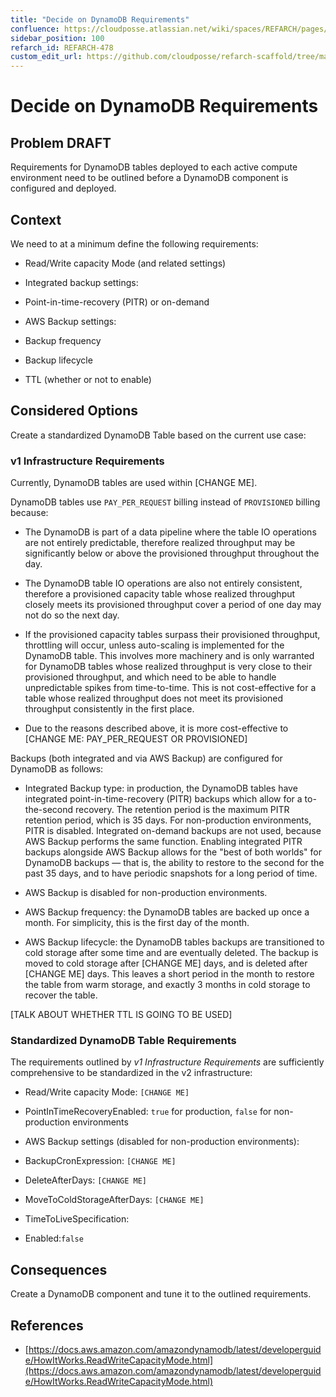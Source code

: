 ```yaml
---
title: "Decide on DynamoDB Requirements"
confluence: https://cloudposse.atlassian.net/wiki/spaces/REFARCH/pages/1184301425/REFARCH-478+-+Decide+on+DynamoDB+Requirements
sidebar_position: 100
refarch_id: REFARCH-478
custom_edit_url: https://github.com/cloudposse/refarch-scaffold/tree/main/docs/docs/fundamentals/design-decisions/foundational-application-dependencies/decide-on-dynamodb-requirements.md
---
```


# Decide on DynamoDB Requirements

## Problem **DRAFT**
Requirements for DynamoDB tables deployed to each active compute environment need to be outlined before a DynamoDB component is configured and deployed.

## Context
We need to at a minimum define the following requirements:

- Read/Write capacity Mode (and related settings)

- Integrated backup settings:

- Point-in-time-recovery (PITR) or on-demand

- AWS Backup settings:

- Backup frequency

- Backup lifecycle

- TTL (whether or not to enable)

## Considered Options

Create a standardized DynamoDB Table based on the current use case:

### v1 Infrastructure Requirements

Currently, DynamoDB tables are used within [CHANGE ME].

DynamoDB tables use `PAY_PER_REQUEST` billing instead of `PROVISIONED` billing because:

- The DynamoDB is part of a data pipeline where the table IO operations are not entirely predictable, therefore realized
throughput may be significantly below or above the provisioned throughput throughout the day.

- The DynamoDB table IO operations are also not entirely consistent, therefore a provisioned capacity table whose
realized throughput closely meets its provisioned throughput cover a period of one day may not do so the next day.

- If the provisioned capacity tables surpass their provisioned throughput, throttling will occur, unless auto-scaling is
implemented for the DynamoDB table. This involves more machinery and is only warranted for DynamoDB tables whose
realized throughput is very close to their provisioned throughput, and which need to be able to handle unpredictable
spikes from time-to-time. This is not cost-effective for a table whose realized throughput does not meet its
provisioned throughput consistently in the first place.

- Due to the reasons described above, it is more cost-effective to [CHANGE ME: PAY_PER_REQUEST OR PROVISIONED]

Backups (both integrated and via AWS Backup) are configured for DynamoDB as follows:

- Integrated Backup type: in production, the DynamoDB tables have integrated point-in-time-recovery (PITR) backups which
allow for a to-the-second recovery. The retention period is the maximum PITR retention period, which is 35 days. For
non-production environments, PITR is disabled. Integrated on-demand backups are not used, because AWS Backup performs
the same function. Enabling integrated PITR backups alongside AWS Backup allows for the "best of both worlds" for
DynamoDB backups — that is, the ability to restore to the second for the past 35 days, and to have periodic snapshots
for a long period of time.

- AWS Backup is disabled for non-production environments.

- AWS Backup frequency: the DynamoDB tables are backed up once a month. For simplicity, this is the first day of the
month.

- AWS Backup lifecycle: the DynamoDB tables backups are transitioned to cold storage after some time and are eventually
deleted. The backup is moved to cold storage after [CHANGE ME] days, and is deleted after [CHANGE ME] days. This leaves a short period
in the month to restore the table from warm storage, and exactly 3 months in cold storage to recover the table.

[TALK ABOUT WHETHER TTL IS GOING TO BE USED]

### Standardized DynamoDB Table Requirements

The requirements outlined by _v1 Infrastructure Requirements_ are sufficiently comprehensive to be standardized in the
v2 infrastructure:

- Read/Write capacity Mode: `[CHANGE ME]`

- PointInTimeRecoveryEnabled: `true` for production, `false` for non-production environments

- AWS Backup settings (disabled for non-production environments):

- BackupCronExpression: `[CHANGE ME]`

- DeleteAfterDays: `[CHANGE ME]`

- MoveToColdStorageAfterDays: `[CHANGE ME]`

- TimeToLiveSpecification:

- Enabled:`false`

## Consequences

Create a DynamoDB component and tune it to the outlined requirements.

## References

- [https://docs.aws.amazon.com/amazondynamodb/latest/developerguide/HowItWorks.ReadWriteCapacityMode.html](https://docs.aws.amazon.com/amazondynamodb/latest/developerguide/HowItWorks.ReadWriteCapacityMode.html)


